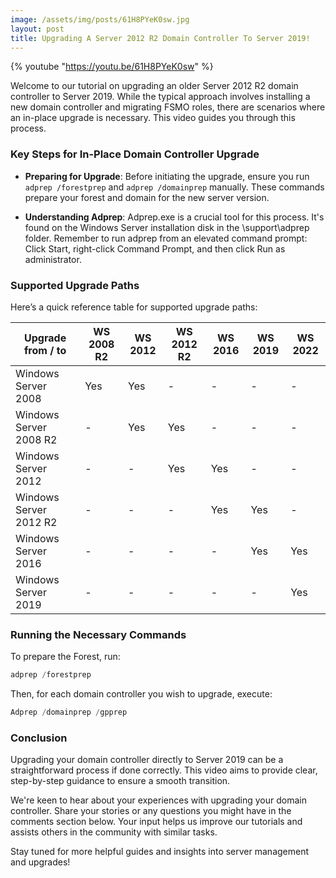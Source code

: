 ```yaml
---
image: /assets/img/posts/61H8PYeK0sw.jpg
layout: post
title: Upgrading A Server 2012 R2 Domain Controller To Server 2019!
---
```


{% youtube "https://youtu.be/61H8PYeK0sw" %}

Welcome to our tutorial on upgrading an older Server 2012 R2 domain controller to Server 2019. While the typical approach involves installing a new domain controller and migrating FSMO roles, there are scenarios where an in-place upgrade is necessary. This video guides you through this process.

### Key Steps for In-Place Domain Controller Upgrade

- **Preparing for Upgrade**: Before initiating the upgrade, ensure you run `adprep /forestprep` and `adprep /domainprep` manually. These commands prepare your forest and domain for the new server version.
  
- **Understanding Adprep**: Adprep.exe is a crucial tool for this process. It's found on the Windows Server installation disk in the \support\adprep folder. Remember to run adprep from an elevated command prompt: Click Start, right-click Command Prompt, and then click Run as administrator.

### Supported Upgrade Paths

Here’s a quick reference table for supported upgrade paths:

| Upgrade from / to | WS 2008 R2 | WS 2012 | WS 2012 R2 | WS 2016 | WS 2019 | WS 2022 |
| ----------------- | ---------- | ------- | ---------- | ------- | ------- | ------- |
| Windows Server 2008 | Yes | Yes | - | - | - | - |
| Windows Server 2008 R2 | - | Yes | Yes | - | - | - |
| Windows Server 2012 | - | - | Yes | Yes | - | - |
| Windows Server 2012 R2 | - | - | - | Yes | Yes | - |
| Windows Server 2016 | - | - | - | - | Yes | Yes |
| Windows Server 2019 | - | - | - | - | - | Yes |

### Running the Necessary Commands

To prepare the Forest, run:

```powershell
adprep /forestprep
```

Then, for each domain controller you wish to upgrade, execute:

```powershell
Adprep /domainprep /gpprep
```

### Conclusion

Upgrading your domain controller directly to Server 2019 can be a straightforward process if done correctly. This video aims to provide clear, step-by-step guidance to ensure a smooth transition.

We're keen to hear about your experiences with upgrading your domain controller. Share your stories or any questions you might have in the comments section below. Your input helps us improve our tutorials and assists others in the community with similar tasks.

Stay tuned for more helpful guides and insights into server management and upgrades!